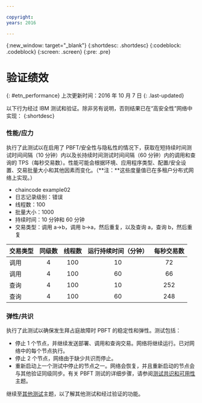 ```yaml
---

copyright:
years: 2016

---
```


{:new_window: target="_blank"}
{:shortdesc: .shortdesc}
{:codeblock: .codeblock}
{:screen: .screen}
{:pre: .pre}


# 验证绩效
{: #etn_performance}
上次更新时间：2016 年 10 月 7 日
{: .last-updated}

以下行为经过 IBM 测试和验证。除非另有说明，否则结果已在“高安全性”网络中实现：
{:shortdesc}

### 性能/应力

执行了此测试以在启用了 PBFT/安全性与隐私性的情况下，获取在短持续时间测试时间间隔（10 分钟）内以及长持续时间测试时间间隔（60 分钟）内的调用和查询的 TPS（每秒交易数）。性能可能会根据环境、应用程序类型、配置/安全设置、交易批量大小和其他因素而变化。（**注：**这些度量值已在多租户分布式网络上实现。）

- chaincode example02
- 日志记录级别：错误
- 线程数：100
- 批量大小：1000
- 持续时间：10 分钟和 60 分钟
- 交易类型：调用 a->b，调用 b->a，然后重复，以及查询 a，查询 b，然后重复

| 交易类型 | 同级数 | 线程数 | 运行持续时间（分钟） | 每秒交易数 |
| ---------- |:-------:|:-----:|:------:|:------:|
| 调用   |  4  | 100 | 10 | 72  |
| 调用   |  4  | 100 | 60 | 66  |
| 查询   |  4  | 100 | 10 | 252 |
| 查询   |  4  | 100 | 60 | 248 |

### 弹性/共识

执行了此测试以确保发生拜占庭故障时 PBFT 的稳定性和弹性。测试包括：

- 停止 1 个节点，并继续发送部署、调用和查询交易。网络将继续运行。已对网络中的每个节点执行。
- 停止 2 个节点，网络由于缺少共识而停止。
- 重新启动上一个测试中停止的节点之一。网络会恢复，并且重新启动的节点会与其他验证同级同步。有关 PBFT 测试的详细步骤，请参阅[测试共识和可用性](etn_pbft.html)主题。

继续至[其他测试](etn_next.html)主题，以了解其他测试和经过验证的功能。  
